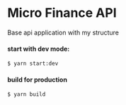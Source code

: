 # Micro Finance API
Base api application with my structure

#### start with dev mode:
```bash
$ yarn start:dev
````

#### build for production
```bash
$ yarn build
````

